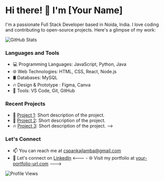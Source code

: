 <!-- Title -->
# Hi there! 👋 I'm [Your Name]

<!-- Introduction -->
I'm a passionate Full Stack Developer based in Noida, India. I love coding and contributing to open-source projects. Here's a glimpse of my work:

<!-- GitHub Stats -->
![GitHub Stats](https://github-readme-stats.vercel.app/api?username=cspankajlamba&show_icons=true&theme=radical)

<!-- Languages -->
### Languages and Tools

- 💻 Programming Languages: JavaScript, Python, Java
- 🌐 Web Technologies: HTML, CSS, React, Node.js
- 🛢️ Databases: MySQL
- 🔥 Design & Prototype : Figma, Canva
- 🔧 Tools: VS Code, Git, GitHub

<!-- Recent Projects -->
### Recent Projects

- 🚀 [Project 1](https://github.com/your-project-1): Short description of the project.
- 🌟 [Project 2](https://github.com/your-project-2): Short description of the project.
- 🔥 [Project 3](https://github.com/your-project-3): Short description of the project.
-->
<!-- Contact Info -->
### Let's Connect

- 📫 You can reach me at [cspankajlamba@gmail.com](mailto:cspankajlamba@gmail.com)
- 💬 Let's connect on [LinkedIn](https://www.linkedin.com/in/cspankajlamba/)
<--- - 🌐 Visit my portfolio at [your-portfolio-url.com](https://www.your-portfolio-url.com) --->

<!-- Footer -->
![Profile Views](https://komarev.com/ghpvc/?username=cspankajlamba&color=orange)
